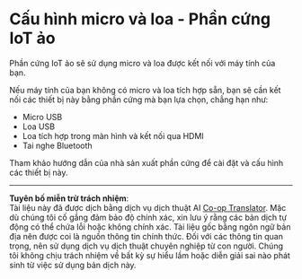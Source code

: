 <!--
CO_OP_TRANSLATOR_METADATA:
{
  "original_hash": "7a65ee743f916276a2848b8a9491feb7",
  "translation_date": "2025-08-27T23:26:02+00:00",
  "source_file": "6-consumer/lessons/1-speech-recognition/virtual-device-microphone.md",
  "language_code": "vi"
}
-->
# Cấu hình micro và loa - Phần cứng IoT ảo

Phần cứng IoT ảo sẽ sử dụng micro và loa được kết nối với máy tính của bạn.

Nếu máy tính của bạn không có micro và loa tích hợp sẵn, bạn sẽ cần kết nối các thiết bị này bằng phần cứng mà bạn lựa chọn, chẳng hạn như:

* Micro USB  
* Loa USB  
* Loa tích hợp trong màn hình và kết nối qua HDMI  
* Tai nghe Bluetooth  

Tham khảo hướng dẫn của nhà sản xuất phần cứng để cài đặt và cấu hình các thiết bị này.

---

**Tuyên bố miễn trừ trách nhiệm**:  
Tài liệu này đã được dịch bằng dịch vụ dịch thuật AI [Co-op Translator](https://github.com/Azure/co-op-translator). Mặc dù chúng tôi cố gắng đảm bảo độ chính xác, xin lưu ý rằng các bản dịch tự động có thể chứa lỗi hoặc không chính xác. Tài liệu gốc bằng ngôn ngữ bản địa nên được coi là nguồn thông tin chính thức. Đối với các thông tin quan trọng, nên sử dụng dịch vụ dịch thuật chuyên nghiệp từ con người. Chúng tôi không chịu trách nhiệm về bất kỳ sự hiểu lầm hoặc diễn giải sai nào phát sinh từ việc sử dụng bản dịch này.